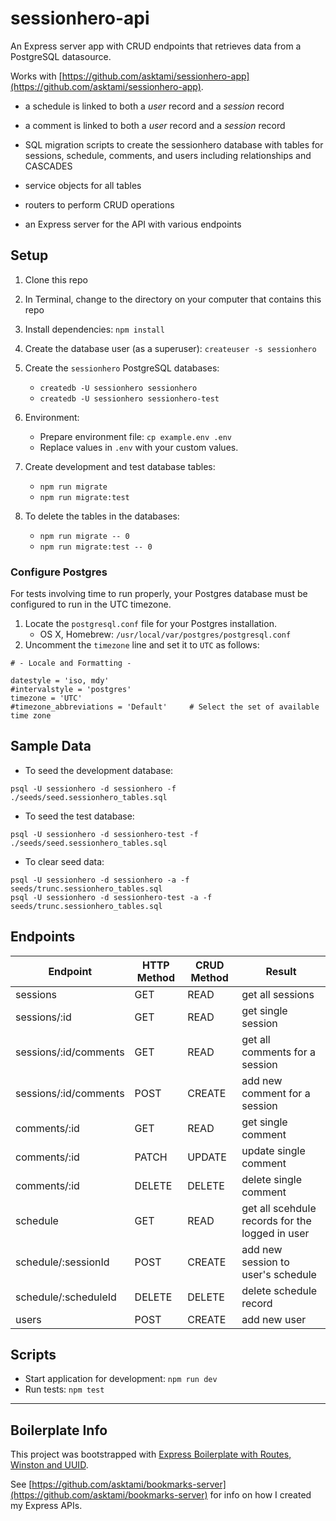 # sessionhero-api

An Express server app with CRUD endpoints that retrieves data from a PostgreSQL datasource.

Works with [https://github.com/asktami/sessionhero-app](https://github.com/asktami/sessionhero-app).

- a schedule is linked to both a _user_ record and a _session_ record

- a comment is linked to both a _user_ record and a _session_ record

- SQL migration scripts to create the sessionhero database with tables for sessions, schedule, comments, and users including relationships and CASCADES

- service objects for all tables

- routers to perform CRUD operations

- an Express server for the API with various endpoints

## Setup

1. Clone this repo
2. In Terminal, change to the directory on your computer that contains this repo
3. Install dependencies: `npm install`

4. Create the database user (as a superuser): `createuser -s sessionhero`

5. Create the `sessionhero` PostgreSQL databases:

   - `createdb -U sessionhero sessionhero`
   - `createdb -U sessionhero sessionhero-test`

6. Environment:

   - Prepare environment file: `cp example.env .env`
   - Replace values in `.env` with your custom values.

7. Create development and test database tables:

   - `npm run migrate`
   - `npm run migrate:test`

8. To delete the tables in the databases:
   - `npm run migrate -- 0`
   - `npm run migrate:test -- 0`

### Configure Postgres

For tests involving time to run properly, your Postgres database must be configured to run in the UTC timezone.

1. Locate the `postgresql.conf` file for your Postgres installation.
   - OS X, Homebrew: `/usr/local/var/postgres/postgresql.conf`
2. Uncomment the `timezone` line and set it to `UTC` as follows:

```
# - Locale and Formatting -

datestyle = 'iso, mdy'
#intervalstyle = 'postgres'
timezone = 'UTC'
#timezone_abbreviations = 'Default'     # Select the set of available time zone
```

## Sample Data

- To seed the development database:

```
psql -U sessionhero -d sessionhero -f ./seeds/seed.sessionhero_tables.sql
```

- To seed the test database:

```
psql -U sessionhero -d sessionhero-test -f ./seeds/seed.sessionhero_tables.sql
```

- To clear seed data:

```
psql -U sessionhero -d sessionhero -a -f seeds/trunc.sessionhero_tables.sql
psql -U sessionhero -d sessionhero-test -a -f seeds/trunc.sessionhero_tables.sql
```

## Endpoints

| Endpoint              | HTTP Method | CRUD Method | Result                                          |
| --------------------- | ----------- | ----------- | ----------------------------------------------- |
| sessions              | GET         | READ        | get all sessions                                |
| sessions/:id          | GET         | READ        | get single session                              |
| sessions/:id/comments | GET         | READ        | get all comments for a session                  |
| sessions/:id/comments | POST        | CREATE      | add new comment for a session                   |
| comments/:id          | GET         | READ        | get single comment                              |
| comments/:id          | PATCH       | UPDATE      | update single comment                           |
| comments/:id          | DELETE      | DELETE      | delete single comment                           |
| schedule              | GET         | READ        | get all scehdule records for the logged in user |
| schedule/:sessionId   | POST        | CREATE      | add new session to user's schedule              |
| schedule/:scheduleId  | DELETE      | DELETE      | delete schedule record                          |
| users                 | POST        | CREATE      | add new user                                    |

## Scripts

- Start application for development: `npm run dev`
- Run tests: `npm test`

---

## Boilerplate Info

This project was bootstrapped with [Express Boilerplate with Routes, Winston and UUID](https://github.com/asktami/express-boilerplate-routes).

See [https://github.com/asktami/bookmarks-server](https://github.com/asktami/bookmarks-server) for info on how I created my Express APIs.
